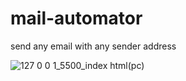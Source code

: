 # mail-automator
send any email with any sender address


![127 0 0 1_5500_index html(pc)](https://user-images.githubusercontent.com/117412844/214399460-f03b61a5-46ec-497f-8144-a331a5abef4b.png)
